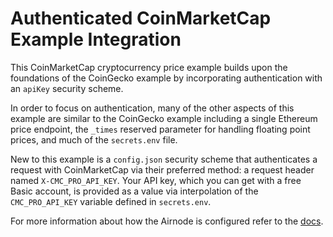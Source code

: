 # Authenticated CoinMarketCap Example Integration

This CoinMarketCap cryptocurrency price example builds upon the foundations of the CoinGecko example by incorporating
authentication with an `apiKey` security scheme.

In order to focus on authentication, many of the other aspects of this example are similar to the CoinGecko example
including a single Ethereum price endpoint, the `_times` reserved parameter for handling floating point prices, and much
of the `secrets.env` file.

New to this example is a `config.json` security scheme that authenticates a request with CoinMarketCap via their
preferred method: a request header named `X-CMC_PRO_API_KEY`. Your API key, which you can get with a free Basic account,
is provided as a value via interpolation of the `CMC_PRO_API_KEY` variable defined in `secrets.env`.

For more information about how the Airnode is configured refer to the
[docs](https://airnode-docs.api3.org/reference/airnode/latest/understand/configuring.html).
